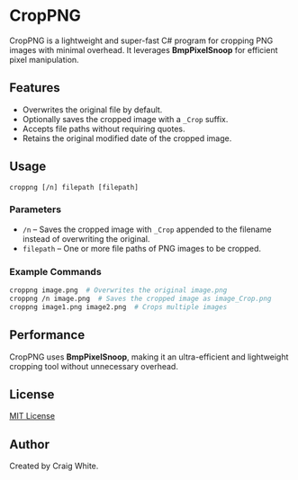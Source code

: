 # CropPNG

CropPNG is a lightweight and super-fast C# program for cropping PNG images with minimal overhead. It leverages **BmpPixelSnoop** for efficient pixel manipulation.

## Features
- Overwrites the original file by default.
- Optionally saves the cropped image with a `_Crop` suffix.
- Accepts file paths without requiring quotes.
- Retains the original modified date of the cropped image.

## Usage
```
croppng [/n] filepath [filepath]
```
### Parameters
- `/n` – Saves the cropped image with `_Crop` appended to the filename instead of overwriting the original.
- `filepath` – One or more file paths of PNG images to be cropped.

### Example Commands
```sh
croppng image.png  # Overwrites the original image.png
croppng /n image.png  # Saves the cropped image as image_Crop.png
croppng image1.png image2.png  # Crops multiple images
```

## Performance
CropPNG uses **BmpPixelSnoop**, making it an ultra-efficient and lightweight cropping tool without unnecessary overhead.

## License
[MIT License](LICENSE)

## Author
Created by Craig White.
